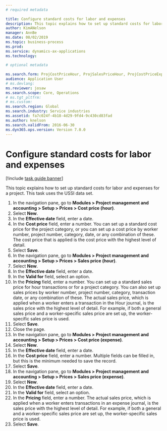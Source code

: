 ```yaml
--- 
# required metadata 
 
title: Configure standard costs for labor and expenses
description: This topic explains how to set up standard costs for labor and expenses for a project. 
author: KimANelson
manager: AnnBe 
ms.date: 08/02/2019
ms.topic: business-process 
ms.prod:  
ms.service: dynamics-ax-applications 
ms.technology:  
 
# optional metadata 
 
ms.search.form: ProjCostPriceHour, ProjSalesPriceHour, ProjCostPriceExpense, ProjSalesPriceCost   
audience: Application User 
# ms.devlang:  
ms.reviewer: josaw
ms.search.scope: Core, Operations 
# ms.tgt_pltfrm:  
# ms.custom:  
ms.search.region: Global
ms.search.industry: Service industries
ms.assetid: fa7c024f-4b18-4d29-9fd4-9c430cd83fad
ms.author: knelson
ms.search.validFrom: 2016-06-30 
ms.dyn365.ops.version: Version 7.0.0 
---
```

# Configure standard costs for labor and expenses

[!include [task guide banner](../../includes/task-guide-banner.md)]

This topic explains how to set up standard costs for labor and expenses for a project. This task uses the USSI data set.

1. In the navigation pane, go to **Modules > Project management and accounting > Setup > Prices > Cost price (hour)**.
2. Select **New**.
3. In the **Effective date** field, enter a date.
4. In the **Cost price** field, enter a number. You can set up a standard cost price for the project category, or you can set up a cost price by worker number, project number, category, date, or any combination of these. The cost price that is applied is the cost price with the highest level of detail.  
5. Select **Save**.
6. In the navigation pane, go to **Modules > Project management and accounting > Setup > Prices > Sales price (hour)**.
7. Select **New**.
8. In the **Effective date** field, enter a date.
9. In the **Valid for** field, select an option.
10. In the **Pricing** field, enter a number. You can set up a standard sales price for hour transactions or for a project category. You can also set up sales prices by worker number, project number, category, transaction date, or any combination of these. The actual sales price, which is applied when a worker enters a transaction in the Hour journal, is the sales price with the highest level of detail. For example, if both a general sales price and a worker-specific sales price are set up, the worker-specific sales price is used.  
11. Select **Save**.
12. Close the page.
13. In the navigation pane, go to **Modules > Project management and accounting > Setup > Prices > Cost price (expense)**.
14. Select **New**.
15. In the **Effective date** field, enter a date.
16. In the **Cost price** field, enter a number. Multiple fields can be filled in, but this is the minimum needed to save the record.  
17. Select **Save**.
18. In the navigation pane, go to **Modules > Project management and accounting > Setup > Prices > Sales price (expense)**.
19. Select **New**.
20. In the **Effective date** field, enter a date.
21. In the **Valid for** field, select an option.
22. In the **Pricing** field, enter a number. The actual sales price, which is applied when a worker enters transactions in an expense journal, is the sales price with the highest level of detail. For example, if both a general and a worker-specific sales price are set up, the worker-specific sales price is used.  
23. Select **Save**.

